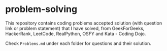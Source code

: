 # problem-solving
This repository contains coding problems accepted solution (with question link or problem statement) that I have solved, from GeekForGeeks, HackerRank, LeetCode, RealPython, OSFY and Kata - Coding Dojo.

Check `Problems.md` under each folder for questions and their solution.
